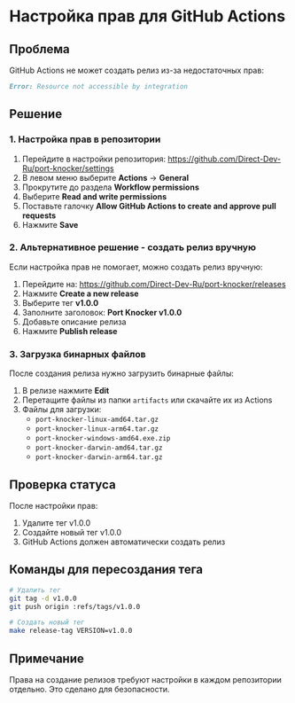# Настройка прав для GitHub Actions

## Проблема

GitHub Actions не может создать релиз из-за недостаточных прав:

``` md
Error: Resource not accessible by integration
```

## Решение

### 1. Настройка прав в репозитории

1. Перейдите в настройки репозитория: <https://github.com/Direct-Dev-Ru/port-knocker/settings>
2. В левом меню выберите **Actions** → **General**
3. Прокрутите до раздела **Workflow permissions**
4. Выберите **Read and write permissions**
5. Поставьте галочку **Allow GitHub Actions to create and approve pull requests**
6. Нажмите **Save**

### 2. Альтернативное решение - создать релиз вручную

Если настройка прав не помогает, можно создать релиз вручную:

1. Перейдите на: <https://github.com/Direct-Dev-Ru/port-knocker/releases>
2. Нажмите **Create a new release**
3. Выберите тег **v1.0.0**
4. Заполните заголовок: **Port Knocker v1.0.0**
5. Добавьте описание релиза
6. Нажмите **Publish release**

### 3. Загрузка бинарных файлов

После создания релиза нужно загрузить бинарные файлы:

1. В релизе нажмите **Edit**
2. Перетащите файлы из папки `artifacts` или скачайте их из Actions
3. Файлы для загрузки:
   - `port-knocker-linux-amd64.tar.gz`
   - `port-knocker-linux-arm64.tar.gz`
   - `port-knocker-windows-amd64.exe.zip`
   - `port-knocker-darwin-amd64.tar.gz`
   - `port-knocker-darwin-arm64.tar.gz`

## Проверка статуса

После настройки прав:
1. Удалите тег v1.0.0
2. Создайте новый тег v1.0.0
3. GitHub Actions должен автоматически создать релиз

## Команды для пересоздания тега

```bash
# Удалить тег
git tag -d v1.0.0
git push origin :refs/tags/v1.0.0

# Создать новый тег
make release-tag VERSION=v1.0.0
```

## Примечание

Права на создание релизов требуют настройки в каждом репозитории отдельно. Это сделано для безопасности. 